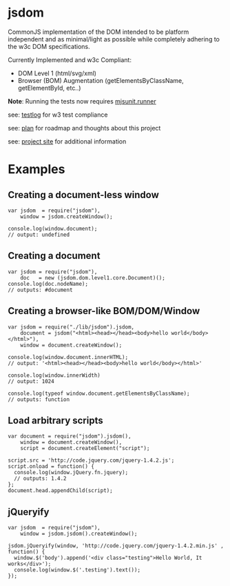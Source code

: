 # jsdom

CommonJS implementation of the DOM intended to be platform independent and as minimal/light as possible while completely adhering to the w3c DOM specifications.

Currently Implemented and w3c Compliant:

  - DOM Level 1 (html/svg/xml) 
  - Browser (BOM) Augmentation (getElementsByClassName, getElementById, etc..)


**Note**: Running the tests now requires [mjsunit.runner][]

see: [testlog][] for w3 test compliance

see: [plan][] for roadmap and thoughts about this project

see: [project site][] for additional information

  [project site]: http://www.jsdom.org
  [mjsunit.runner]: http://github.com/tmpvar/mjsunit.runner
  [testlog]: http://github.com/tmpvar/jsdom/blob/master/test/testlog.txt
  [plan]: http://github.com/tmpvar/jsdom/blob/master/PLAN.md


# Examples

## Creating a document-less window

    var jsdom  = require("jsdom"),
        window = jsdom.createWindow();

    console.log(window.document);
    // output: undefined

## Creating a document
    var jsdom = require("jsdom"),
        doc   = new (jsdom.dom.level1.core.Document)();
    console.log(doc.nodeName);
    // outputs: #document

## Creating a browser-like BOM/DOM/Window

    var jsdom = require("./lib/jsdom").jsdom,
		document = jsdom("<html><head></head><body>hello world</body></html>"),
        window = document.createWindow();

    console.log(window.document.innerHTML);
    // output: '<html><head></head><body>hello world</body></html>'

    console.log(window.innerWidth)
    // output: 1024

    console.log(typeof window.document.getElementsByClassName);
    // outputs: function

## Load arbitrary scripts
    var document = require("jsdom").jsdom(),
        window = document.createWindow(),
        script = document.createElement("script");

    script.src = 'http://code.jquery.com/jquery-1.4.2.js';
    script.onload = function() {
      console.log(window.jQuery.fn.jquery);
      // outputs: 1.4.2
    };
	document.head.appendChild(script);

## jQueryify

    var jsdom  = require("jsdom"),
        window = jsdom.jsdom().createWindow();

    jsdom.jQueryify(window, 'http://code.jquery.com/jquery-1.4.2.min.js' , function() {
      window.$('body').append('<div class="testing">Hello World, It works</div>');
      console.log(window.$('.testing').text());
    });
